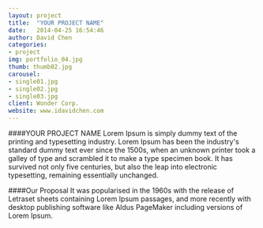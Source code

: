 ```yaml
---
layout: project
title:  "YOUR PROJECT NAME"
date:   2014-04-25 16:54:46
author: David Chen
categories:
- project
img: portfolio_04.jpg
thumb: thumb02.jpg
carousel:
- single01.jpg
- single02.jpg
- single03.jpg
client: Wonder Corp.
website: www.idavidchen.com
---
```

####YOUR PROJECT NAME
Lorem Ipsum is simply dummy text of the printing and typesetting industry. Lorem Ipsum has been the industry's standard dummy text ever since the 1500s, when an unknown printer took a galley of type and scrambled it to make a type specimen book. It has survived not only five centuries, but also the leap into electronic typesetting, remaining essentially unchanged.

####Our Proposal
It was popularised in the 1960s with the release of Letraset sheets containing Lorem Ipsum passages, and more recently with desktop publishing software like Aldus PageMaker including versions of Lorem Ipsum.